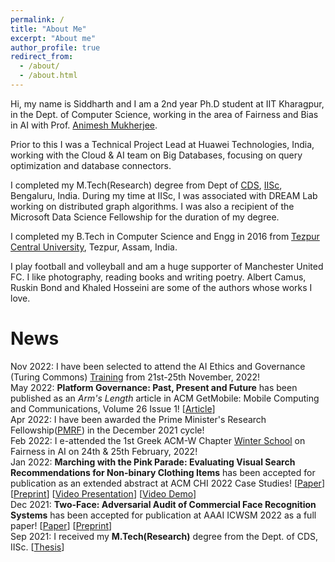 ```yaml
---
permalink: /
title: "About Me"
excerpt: "About me"
author_profile: true
redirect_from: 
  - /about/
  - /about.html
---
```


Hi, my name is Siddharth and I am a 2nd year Ph.D student at IIT Kharagpur, in the Dept. of Computer Science, working in the area of Fairness and Bias in AI with Prof. [Animesh Mukherjee](https://cse.iitkgp.ac.in/~animeshm/).

Prior to this I was a Technical Project Lead at Huawei Technologies, India, working with the Cloud & AI team on Big Databases, focusing on query optimization and database connectors.

I completed my M.Tech(Research) degree from Dept of [CDS](https://cds.iisc.ac.in/), [IISc](https://iisc.ac.in/), Bengaluru, India. During my time at IISc, I was associated with DREAM Lab working on distributed graph algorithms. I was also a recipient of the Microsoft Data Science Fellowship for the duration of my degree. 

I completed my B.Tech in Computer Science and Engg in 2016 from [Tezpur Central University](http://www.tezu.ernet.in/), Tezpur, Assam, India. 

I play football and volleyball and am a huge supporter of Manchester United FC. I like photography, reading books and writing poetry. Albert Camus, Ruskin Bond and Khaled Hosseini are some of the authors whose works I love. 


News
======
Nov 2022: I have been selected to attend the AI Ethics and Governance (Turing Commons) [Training](https://www.eventsforce.net/turingevents/frontend/reg/thome.csp?pageID=81509&ef_sel_menu=1170&eventID=232) from 21st-25th November, 2022!    
May 2022: **Platform Governance: Past, Present and Future** has been published as an _Arm's Length_ article in ACM GetMobile: Mobile Computing and Communications, Volume 26 Issue 1! [[Article](https://dl.acm.org/doi/abs/10.1145/3539668.3539674)]        
Apr 2022: I have been awarded the Prime Minister's Research Fellowship([PMRF](https://www.pmrf.in/)) in the December 2021 cycle!    
Feb 2022: I e-attended the 1st Greek ACM-W Chapter [Winter School](https://gec-ws.athenarc.gr/) on Fairness in AI on 24th & 25th February, 2022!    
Jan 2022:  **Marching with the Pink Parade: Evaluating Visual Search Recommendations for Non-binary Clothing Items** has been accepted for publication as an extended abstract at ACM CHI 2022 Case Studies! [[Paper](https://dl.acm.org/doi/abs/10.1145/3491101.3503572)]    [[Preprint](https://arxiv.org/abs/2112.02384)]    [[Video Presentation](https://www.youtube.com/watch?v=1wQTqkoU6iE)]    [[Video Demo](https://drive.google.com/file/d/15U44__xXpnGRp3c65uH0_-TBcRwCWS3o/view)]    
Dec 2021: **Two-Face: Adversarial Audit of Commercial Face Recognition Systems** has been accepted for publication at AAAI ICWSM 2022 as a full paper! [[Paper](https://ojs.aaai.org/index.php/ICWSM/article/view/19300)]    [[Preprint](https://arxiv.org/abs/2111.09137)]    
Sep 2021: I received my **M.Tech(Research)** degree from the Dept. of CDS, IISc. [[Thesis](https://drive.google.com/file/d/13dc-13gCk9GVGtDSd0LeyXSu6dHPV4q7/view)]
